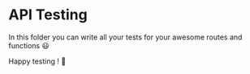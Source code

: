 # API Testing

In this folder you can write all your tests for your awesome routes and functions 😃

Happy testing ! 🚀
